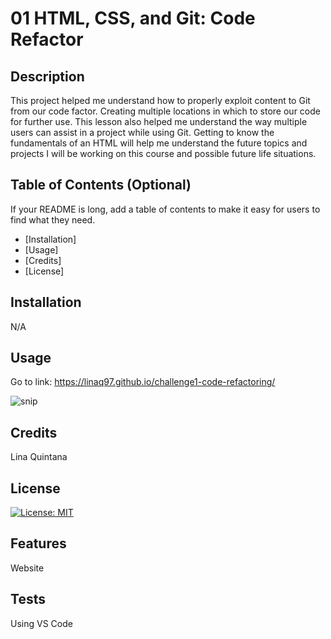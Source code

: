 # 01 HTML, CSS, and Git: Code Refactor

## Description

 This project helped me understand how to properly exploit content to Git from our code factor. Creating multiple locations in which to store our code for further use. This lesson also helped me understand the way multiple users can assist in a project while using Git. Getting to know the fundamentals of an HTML will help me understand the future topics and projects I will be working on this course and possible future life situations.

## Table of Contents (Optional)

If your README is long, add a table of contents to make it easy for users to find what they need.

- [Installation]
- [Usage]
- [Credits]
- [License]

## Installation

N/A

## Usage

Go to link: https://linaq97.github.io/challenge1-code-refactoring/

![snip](Screenshot%202023-06-25%20at%203.05.13%20PM.png)


## Credits

Lina Quintana

## License

[![License: MIT](https://img.shields.io/badge/License-MIT-yellow.svg)](https://opensource.org/licenses/MIT)



## Features

Website


## Tests

Using VS Code

